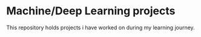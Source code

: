 # Machine/Deep Learning projects
This repository holds projects i have worked on during my learning journey. 
